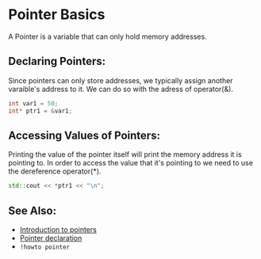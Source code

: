# Pointer Basics

A Pointer is a variable that can only hold memory addresses.

## Declaring Pointers:
Since pointers can only store addresses, we typically assign another varaible's address to it. We can do so with the adress of operator(&).

```cpp
int var1 = 50;
int* ptr1 = &var1;
```

## Accessing Values of Pointers:
Printing the value of the pointer itself will print the memory address it is pointing to. In order to access the value that it's pointing to we need to use the
dereference operator(*).

```cpp
std::cout << *ptr1 << "\n";
```

## See Also:
- [Introduction to pointers](https://www.learncpp.com/cpp-tutorial/introduction-to-pointers/)
- [Pointer declaration](https://en.cppreference.com/w/cpp/language/pointer)
- `!howto pointer`
